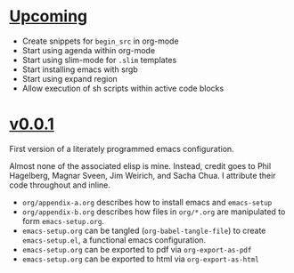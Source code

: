 # [Upcoming][upcoming]

* Create snippets for `begin_src` in org-mode
* Start using agenda within org-mode
* Start using slim-mode for `.slim` templates
* Start installing emacs with srgb
* Start using expand region
* Allow execution of sh scripts within active code blocks

# [v0.0.1][v0.0.1]

First version of a literately programmed emacs configuration.

Almost none of the associated elisp is mine. Instead, credit goes to
Phil Hagelberg, Magnar Sveen, Jim Weirich, and Sacha Chua. I attribute
their code throughout and inline.

* `org/appendix-a.org` describes how to install emacs and
  `emacs-setup`
* `org/appendix-b.org` describes how files in `org/*.org` are
  manipulated to form `emacs-setup.org`.
* `emacs-setup.org` can be tangled (`org-babel-tangle-file`) to create
  `emacs-setup.el`, a functional emacs configuration.
* `emacs-setup.org` can be exported to pdf via `org-export-as-pdf`
* `emacs-setup.org` can be exported to html via `org-export-as-html`

[v0.0.1]: https://github.com/jedcn/emacs-setup/tree/v0.0.1
[upcoming]: https://github.com/jedcn/emacs-setup/compare/v0.0.1...master
